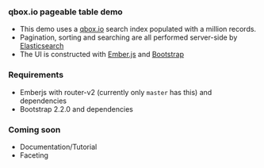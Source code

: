 ### qbox.io pageable table demo

- This demo uses a [qbox.io](http://qbox.io) search index populated with a million records.
- Pagination, sorting and searching are all performed server-side by [Elasticsearch](http://www.elasticsearch.org)
- The UI is constructed with [Ember.js](http://emberjs.com)
          and [Bootstrap](http://twitter.github.io/bootstrap)

### Requirements

- Emberjs with router-v2 (currently only `master` has this) and dependencies
- Bootstrap 2.2.0 and dependencies

### Coming soon

- Documentation/Tutorial
- Faceting